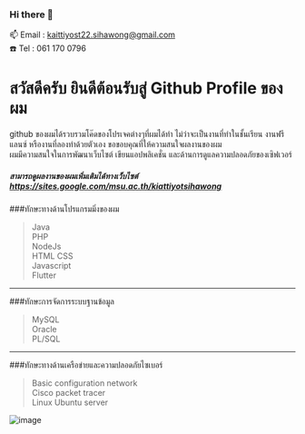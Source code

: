 ### Hi there 👋

<!--
**kaittiyost/kaittiyost** is a ✨ _special_ ✨ repository because its `README.md` (this file) appears on your GitHub profile.

Here are some ideas to get you started:

- 🔭 I’m currently working on ...
- 🌱 I’m currently learning ...
- 👯 I’m looking to collaborate on ...
- 🤔 I’m looking for help with ...
- 💬 Ask me about ...
- 📫 How to reach me: ...
- 😄 Pronouns: ...
- ⚡ Fun fact: ...
-->

📫 Email : kaittiyost22.sihawong@gmail.com <br>
:telephone: Tel : 061 170 0796 <br>
# สวัสดีครับ ยินดีต้อนรับสู่ Github Profile ของผม <br>
github ของผมได้รวบรวมโค๊ดของโปรเจคต่างๆที่ผมได้ทำ ไม่ว่าจะเป็นงานที่ทำในชั้นเรียน งานฟรีแลนซ์ หรืองานที่ลองทำด้วยตัวเอง ขอขอบคุณที่ให้ความสนใจผลงานของผม <br>
ผมมีความสนใจในการพัฒนาเว็บไซต์ เขียนแอปพลิเคชั่น และด้านการดูแลความปลอดภัยของเซิฟเวอร์
##### สามารถดูผลงานของผมเพิ่มเติมได้ทางเว็บไซต์ https://sites.google.com/msu.ac.th/kiattiyotsihawong
###ทักษะทางด้านโปรแกรมมิ่งของผม<br>
> Java <br>
> PHP <br>
> NodeJs <br>
> HTML CSS <br>
> Javascript <br>
> Flutter <br>
---
###ทักษะการจัดการระบบฐานข้อมูล <br>
> MySQL<br>
> Oracle<br>
> PL/SQL <br>
---
###ทักษะทางด้านเครือข่ายและความปลอดภัยไซเบอร์<br>
> Basic configuration network<br>
> Cisco packet tracer<br>
> Linux Ubuntu server<br>

![image](https://imgur.com/a/CzKi1sw)
